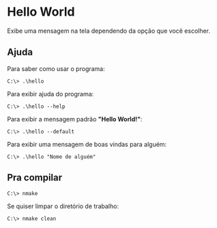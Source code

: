 # Hello World

Exibe uma mensagem na tela dependendo da opção que você escolher.

## Ajuda

Para saber como usar o programa:
```
C:\> .\hello
```

Para exibir ajuda do programa:
```
C:\> .\hello --help
```

Para exibir a mensagem padrão __"Hello World!"__:
```
C:\> .\hello --default
```

Para exibir uma mensagem de boas vindas para alguém:
```
C:\> .\hello "Nome de alguém"
```

## Pra compilar

```
C:\> nmake
```

Se quiser limpar o diretório de trabalho:
```
C:\> nmake clean
```
